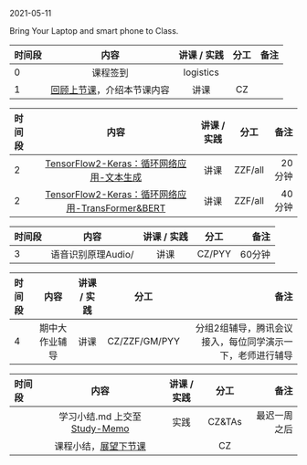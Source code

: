 2021-05-11

Bring Your Laptop and smart phone  to Class. 

| 时间段 |  内容    | 讲课 / 实践     |  分工  |  备注       |
| :---   |   :----:    |   :----:    |    :----:    | ---: |
|   0    |  课程签到     |  logistics   |          |        |
|   1    |  [回顾上节课](../WW11/WW11-Plan.md)，介绍本节课内容     |  讲课    |     CZ     |       |

|  时间段 |          内容        | 讲课 / 实践 | 分工  | 备注 |
| :----- | :-------------------: | :------: | :---: | ---: |
|   2    |   [TensorFlow2-Keras：循环网络应用-文本生成](../../../DeepLearning/TensorFlow2-rnn-basic.md)         |     讲课     |    ZZF/all      |    20分钟    |
|   2    |   [TensorFlow2-Keras：循环网络应用-TransFormer&BERT](../../../DeepLearning/TensorFlow2-rnn-basic.md)         |     讲课     |    ZZF/all      |   40分钟     |

| 时间段 |          内容        | 讲课 / 实践 | 分工  | 备注 |
| :----- | :-------------------: | :------: | :---: | ---: |
|   3    |    语音识别原理Audio/        |       讲课       |    CZ/PYY       |   60分钟     |


|  时间段 |          内容        | 讲课 / 实践 | 分工  | 备注 |
| :----- | :-------------------: | :------: | :---: | ---: |
|   4    |   期中大作业辅导         |     讲课     |    CZ/ZZF/GM/PYY      |   分组2组辅导，腾讯会议接入，每位同学演示一下，老师进行辅导      |


|时间段  |  内容    |  讲课 / 实践     |  分工  |  备注       |
| :---  |   :----:    |   :----:    |    :----:    | ---: |
|       | 学习小结.md 上交至[Study-Memo](../../Study-Memo)   |  实践    |     CZ&TAs     |   最迟一周之后     |
|       | 课程小结，[展望下节课](../WW13/WW13-Plan.md)    |     |  CZ   |       |
